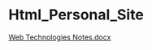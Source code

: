 # Html_Personal_Site

[Web Technologies Notes.docx](https://github.com/premkamalosipalli/Html_Personal_Site/files/7001400/Web.Technologies.Notes.docx)
